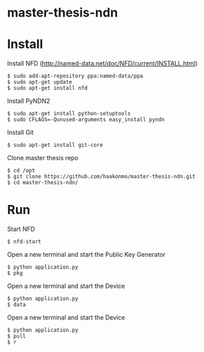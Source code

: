 master-thesis-ndn
=================

Install 
=======

Install NFD (http://named-data.net/doc/NFD/current/INSTALL.html)

    $ sudo add-apt-repository ppa:named-data/ppa
    $ sudo apt-get update
    $ sudo apt-get install nfd

Install PyNDN2

    $ sudo apt-get install python-setuptools
    $ sudo CFLAGS=-Qunused-arguments easy_install pyndn

Install Git

    $ sudo apt-get install git-core

Clone master thesis repo

    $ cd /opt
    $ git clone https://github.com/haakonmo/master-thesis-ndn.git
    $ cd master-thesis-ndn/

Run
===

Start NFD

    $ nfd-start

Open a new terminal and start the Public Key Generator

    $ python application.py
    $ pkg

Open a new terminal and start the Device

    $ python application.py
    $ data

Open a new terminal and start the Device

    $ python application.py
    $ pull
    $ r

